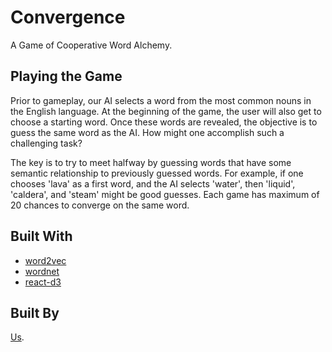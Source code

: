 # Convergence
A Game of Cooperative Word Alchemy. 


## Playing the Game
Prior to gameplay, our AI selects a word from the most common nouns in the English language. At the beginning of the game, the user will also get to choose a starting word. Once these words are revealed, the objective is to guess the same word as the AI. How might one accomplish such a challenging task? 

The key is to try to meet halfway by guessing words that have some semantic relationship to previously guessed words. For example, if one chooses 'lava' as a first word, and the AI selects 'water', then 'liquid', 'caldera', and 'steam' might be good guesses. Each game has maximum of 20 chances to converge on the same word.

## Built With

- [word2vec](https://www.npmjs.com/package/word2vec)
- [wordnet](https://www.npmjs.com/package/wordnet)
- [react-d3](https://www.npmjs.com/package/react-d3)

## Built By
[Us](https://github.com/SRRM/Convergence/graphs/contributors).


